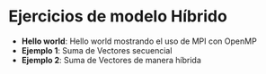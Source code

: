 Ejercicios de modelo Híbrido
============================

- **Hello world**: Hello world mostrando el uso de MPI con OpenMP
- **Ejemplo 1**: Suma de Vectores secuencial
- **Ejemplo 2**: Suma de Vectores de manera híbrida
